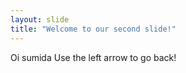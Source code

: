 ```yaml
---
layout: slide
title: "Welcome to our second slide!"
---
```

Oi sumida
Use the left arrow to go back!
